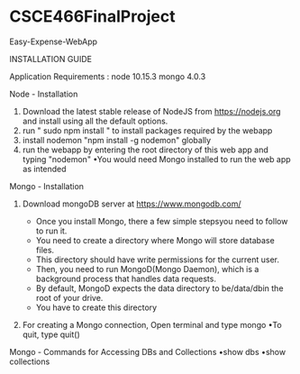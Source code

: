 # CSCE466FinalProject
Easy-Expense-WebApp

INSTALLATION GUIDE

Application Requirements : 
node 10.15.3
mongo 4.0.3

Node - Installation
1. Download the latest stable release of NodeJS from https://nodejs.org and install using all the default options.
2. run " sudo npm install " to install packages required by the webapp
3. install nodemon  "npm install -g nodemon" globally
4. run the webapp by entering the root directory of this web app and typing "nodemon"
 •You would need Mongo installed to run the web app as intended

Mongo - Installation
1. Download mongoDB server at https://www.mongodb.com/
    - Once you install Mongo, there a few simple stepsyou need to follow to run it. 
    - You need to create a directory where Mongo will store database files. 
    - This directory should have write permissions for the current user. 
    - Then, you need to run MongoD(Mongo Daemon), which is a background process that handles data requests.
    - By default, MongoD expects the data directory to be/data/dbin the root of your drive. 
    - You have to create this directory

2. For creating a Mongo connection, Open terminal and type mongo
    •To quit, type quit()

Mongo - Commands for Accessing DBs and Collections
  •show dbs
  •show collections
